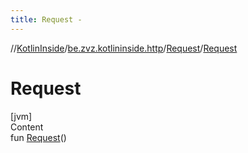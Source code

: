 ```yaml
---
title: Request -
---
```

//[KotlinInside](../../index.md)/[be.zvz.kotlininside.http](../index.md)/[Request](index.md)/[Request](-request.md)



# Request  
[jvm]  
Content  
fun [Request](-request.md)()  



